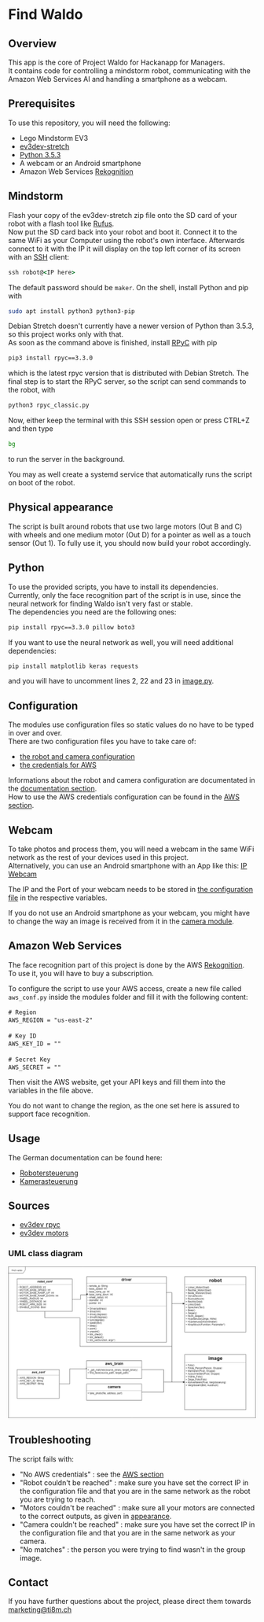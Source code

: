 # Find Waldo
## Overview
This app is the core of Project Waldo for Hackanapp for Managers.  
It contains code for controlling a mindstorm robot, communicating with the Amazon Web Services AI and handling a smartphone as a webcam.

## Prerequisites
To use this repository, you will need the following:
- Lego Mindstorm EV3
- [ev3dev-stretch](https://github.com/ev3dev/ev3dev/releases/download/ev3dev-stretch-2019-03-03/ev3dev-stretch-ev3-generic-2019-03-03.zip)
- [Python 3.5.3](https://www.python.org/downloads/release/python-353/)
- A webcam or an Android smartphone
- Amazon Web Services [Rekognition](https://aws.amazon.com/de/rekognition/)

## Mindstorm
Flash your copy of the ev3dev-stretch zip file onto the SD card of your robot with a flash tool like [Rufus](https://github.com/pbatard/rufus/releases/download/v3.5/rufus-3.5p.exe).  
Now put the SD card back into your robot and boot it. Connect it to the same WiFi as your Computer using the robot's own interface. Afterwards connect to it with the IP it will display on the top left corner of its screen with an [SSH](https://www.howtogeek.com/336775/how-to-enable-and-use-windows-10s-built-in-ssh-commands/) client:
```cmd
ssh robot@<IP here>
``` 
The default password should be `maker`.
On the shell, install Python and pip with
```bash
sudo apt install python3 python3-pip
```
Debian Stretch doesn't currently have a newer version of Python than 3.5.3, so this project works only with that.  
As soon as the command above is finished, install [RPyC](https://pypi.org/project/rpyc/) with pip
```bash
pip3 install rpyc==3.3.0
```
which is the latest rpyc version that is distributed with Debian Stretch.
The final step is to start the RPyC server, so the script can send commands to the robot, with 
```bash
python3 rpyc_classic.py
```
Now, either keep the terminal with this SSH session open or press CTRL+Z and then type
```bash
bg
```
to run the server in the background.  

You may as well create a systemd service that automatically runs the script on boot of the robot.


## Physical appearance

The script is built around robots that use two large motors (Out B and C) with wheels and one medium motor (Out D) for a pointer as well as a touch sensor (Out 1). To fully use it, you should now build your robot accordingly.


## Python
To use the provided scripts, you have to install its dependencies.  
Currently, only the face recognition part of the script is in use, 
since the neural network for finding Waldo isn't very fast or stable.  
The dependencies you need are the following ones:
```cmd
pip install rpyc==3.3.0 pillow boto3
```
If you want to use the neural network as well, you will need additional dependencies:
```cmd
pip install matplotlib keras requests
```
and you will have to uncomment lines 2, 22 and 23 in [image.py](/image.py).

## Configuration
The modules use configuration files so static values do no have to be typed in over and over.  
There are two configuration files you have to take care of:
- [the robot and camera configuration](/modules/robot_conf.py)
- [the credentials for AWS](/modules/aws_conf.py)

Informations about the robot and camera configuration are documentated in the [documentation section](#usage).  
How to use the AWS credentials configuration can be found in the [AWS section](#amazon-web-services).


## Webcam
To take photos and process them, you will need a webcam in the same WiFi network as the rest of your devices used in this project.  
Alternatively, you can use an Android smartphone with an App like this: [IP Webcam](https://play.google.com/store/apps/details?id=com.pas.webcam)  

The IP and the Port of your webcam needs to be stored in [the configuration file](/modules/robot_conf.py) in the respective variables.

If you do not use an Android smartphone as your webcam, you might have to change the way an image is received from it in the [camera module](/modules/camera.py).

## Amazon Web Services
The face recognition part of this project is done by the AWS [Rekognition](https://aws.amazon.com/de/rekognition/).  
To use it, you will have to buy a subscription.

To configure the script to use your AWS access, create a new file called `aws_conf.py` inside the modules folder and fill it with the following content:
```
# Region
AWS_REGION = "us-east-2"

# Key ID
AWS_KEY_ID = ""

# Secret Key
AWS_SECRET = ""
```
Then visit the AWS website, get your API keys and fill them into the variables in the file above.

You do not want to change the region, as the one set here is assured to support face recognition.


## Usage

The German documentation can be found here:  
- [Robotersteuerung](/docs/Robotersteuerung.docx)  
- [Kamerasteuerung](/docs/Kamerasteuerung.docx)


## Sources
- [ev3dev rpyc](https://ev3dev-lang.readthedocs.io/projects/python-ev3dev/en/stable/rpyc.html)
- [ev3dev motors](https://ev3dev-lang.readthedocs.io/projects/python-ev3dev/en/stable/motors.html)

### UML class diagram
![class overview](docs/uml.png)

## Troubleshooting
The script fails with:
- "No AWS credentials" : see the [AWS section](#amazon-web-services)
- "Robot couldn't be reached" : make sure you have set the correct IP in the configuration file and that you are in the same network as the robot you are trying to reach.
- "Motors couldn't be reached" : make sure all your motors are connected to the correct outputs, as given in [appearance](#physical-appearance).
- "Camera couldn't be reached" : make sure you have set the correct IP in the configuration file and that you are in the same network as your camera.
- "No matches" : the person you were trying to find wasn't in the group image.

## Contact
If you have further questions about the project, please direct them towards marketing@ti8m.ch